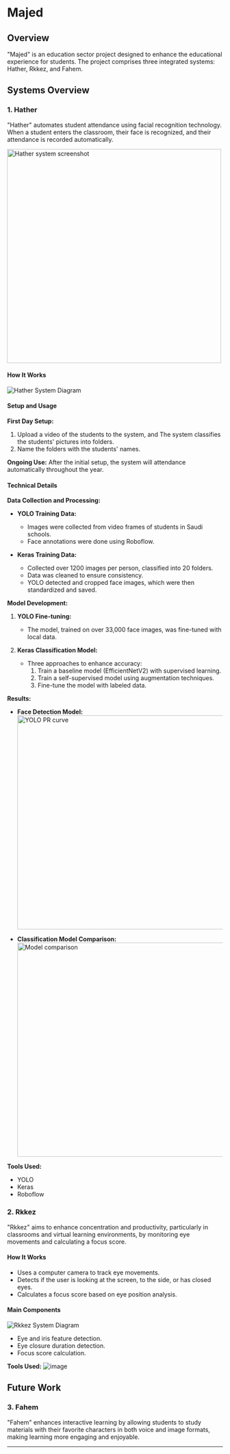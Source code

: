 # Majed

## Overview

"Majed" is an education sector project designed to enhance the educational experience for students. The project comprises three integrated systems: Hather, Rkkez, and Fahem.

## Systems Overview

### 1. Hather
"Hather" automates student attendance using facial recognition technology. When a student enters the classroom, their face is recognized, and their attendance is recorded automatically.

<img src="https://github.com/HESHAM-SA/Capstone-Project-Majed-/assets/62900612/19c44f09-d615-423c-9e84-12d36f71efec" alt="Hather system screenshot" width="500">



#### How It Works
![Hather System Diagram](https://github.com/HESHAM-SA/Capstone-Project-Majed-/assets/62900612/deef738f-3af8-404c-bd76-98b72611d837)

#### Setup and Usage
**First Day Setup:**
1. Upload a video of the students to the system, and The system classifies the students' pictures into folders.
2. Name the folders with the students' names.

**Ongoing Use:**
After the initial setup, the system will attendance automatically throughout the year.

#### Technical Details

**Data Collection and Processing:**
- **YOLO Training Data:**
  - Images were collected from video frames of students in Saudi schools.
  - Face annotations were done using Roboflow.

- **Keras Training Data:**
  - Collected over 1200 images per person, classified into 20 folders.
  - Data was cleaned to ensure consistency.
  - YOLO detected and cropped face images, which were then standardized and saved.

**Model Development:**
1. **YOLO Fine-tuning:**
   - The model, trained on over 33,000 face images, was fine-tuned with local data.

2. **Keras Classification Model:**
   - Three approaches to enhance accuracy:
     1. Train a baseline model (EfficientNetV2) with supervised learning.
     2. Train a self-supervised model using augmentation techniques.
     3. Fine-tune the model with labeled data.

**Results:**
- **Face Detection Model:**
  <img src="https://github.com/HESHAM-SA/Capstone-Project-Majed-/assets/62900612/3a4fcf6b-5f13-41ca-a32e-11d118bbeaa1" alt="YOLO PR curve" width="500">

- **Classification Model Comparison:**
  <img src="https://github.com/HESHAM-SA/Capstone-Project-Majed-/assets/62900612/cbc9e4f2-6e98-43d0-94ae-ff2715a2a0b7" alt="Model comparison" width="500">

**Tools Used:**
- YOLO
- Keras
- Roboflow

### 2. Rkkez

"Rkkez" aims to enhance concentration and productivity, particularly in classrooms and virtual learning environments, by monitoring eye movements and calculating a focus score.

#### How It Works
- Uses a computer camera to track eye movements.
- Detects if the user is looking at the screen, to the side, or has closed eyes.
- Calculates a focus score based on eye position analysis.

#### Main Components
![Rkkez System Diagram](https://github.com/HESHAM-SA/Capstone-Project-Majed-/assets/62900612/8aaf4fdd-4d26-4f6f-a906-94a73ecd5e49)
- Eye and iris feature detection.
- Eye closure duration detection.
- Focus score calculation.

**Tools Used:**
![image](https://github.com/HESHAM-SA/Capstone-Project-Majed-/assets/62900612/38815154-70b1-4e9f-ae88-44fe99cd842e)

## Future Work
### 3. Fahem

"Fahem" enhances interactive learning by allowing students to study materials with their favorite characters in both voice and image formats, making learning more engaging and enjoyable.

---
